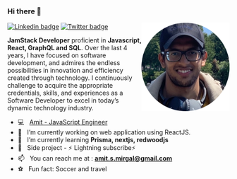 ### Hi there 👋

<img align="right" src="https://github.com/AmitMirgal/AmitMirgal/blob/master/AM.png" alt="Amit Mirgal" height="auto" width="200">

[![Linkedin badge](https://img.shields.io/badge/-LinkedIn-blue?style=for-the-badge&logo=Linkedin&logocolor=white&labelColor=blue&color=blue)](https://www.linkedin.com/in/amit-mirgal/)
[![Twitter badge](https://img.shields.io/badge/-Twitter-white?style=for-the-badge&logo=Twitter&logoColor=white&labelColor=green&color=green)](https://twitter.com/amit_mirgal/)

**JamStack Developer** proficient in **Javascript, React, GraphQL and SQL**. Over the last 4 years, I have focused on software development, and admires the endless possibilities in innovation and efficiency created through technology. I continuously challenge to acquire the appropriate credentials, skills, and experiences as a Software Developer to excel in today’s dynamic technology industry.  

- 💻  &nbsp; [Amit - JavaScript Engineer](https://devmit-io.vercel.app/)
- 🔭  &nbsp; I’m currently working on web application using ReactJS.
- 🌱  &nbsp; I’m currently learning **Prisma, nextjs, redwoodjs**
- 💼  &nbsp; Side project - ⚡ Lightning subscribe⚡
- 📫  &nbsp; You can reach me at : **amit.s.mirgal@gmail.com**
- ⚽  &nbsp; Fun fact: Soccer and travel
